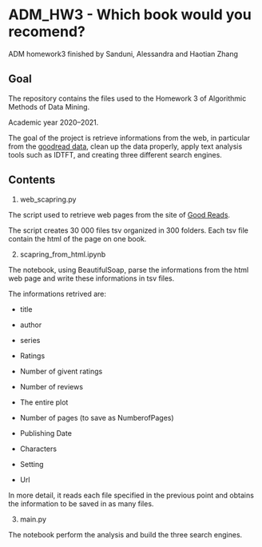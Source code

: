 # ADM_HW3 - Which book would you recomend?
ADM homework3 finished by Sanduni, Alessandra and Haotian Zhang

## Goal

The repository contains the files used to the Homework 3 of Algorithmic Methods of Data Mining.

Academic year 2020–2021.

The goal of the project is retrieve informations from the web, in particular from the [goodread data](https://www.goodreads.com/), clean up the data properly, apply text analysis tools such as IDTFT, and creating three different search engines.

## Contents

1. web_scapring.py

The script used to retrieve web pages from the site of [Good Reads](https://www.goodreads.com/).

The script creates 30 000 files tsv organized in 300 folders. Each tsv file contain the html of the page on one book. 



2. scapring_from_html.ipynb

The notebook, using BeautifulSoap, parse the informations from the html web page and write these informations in tsv files.

The informations retrived are:

- title

- author

- series

- Ratings

- Number of givent ratings 

- Number of reviews 

- The entire plot

- Number of pages (to save as NumberofPages)

- Publishing Date 

- Characters

- Setting

- Url

In more detail, it reads each file specified in the previous point and obtains the information to be saved in as many files.


3. main.py 

The notebook perform the analysis and build the three search engines.

